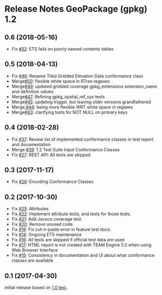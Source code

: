 # Release Notes GeoPackage (gpkg) 1.2

## 0.6 (2018-05-16)
* Fix [#52](https://github.com/opengeospatial/ets-gpkg12/issues/52): ETS fails on poorly named contents tables

## 0.5 (2018-04-13)
* Fix [#46](https://github.com/opengeospatial/ets-gpkg12/issues/46): Rename Tiled Gridded Elevation Data conformance class
* Merge[#50](https://github.com/opengeospatial/ets-gpkg12/pull/50): flexible white space in RTree regexes
* Merge[#49](https://github.com/opengeospatial/ets-gpkg12/pull/49): updated gridded coverage gpkg_extensions extension_name and definition values
* Merge[#47](https://github.com/opengeospatial/ets-gpkg12/pull/47): Refining gpkg_spatial_ref_sys tests
* Merge[#45](https://github.com/opengeospatial/ets-gpkg12/pull/45): updating trigger, but leaving older versions grandfathered
* Merge[ #44](https://github.com/opengeospatial/ets-gpkg12/pull/44): being more flexible WRT white space in regexes
* Merge[#43](https://github.com/opengeospatial/ets-gpkg12/pull/43): clarifying tests for NOT NULL on primary keys

## 0.4 (2018-02-28)
* Fix [#37](https://github.com/opengeospatial/ets-gpkg12/issues/37): Review list of implemented conformance classes in test report and documentation
* Merge [#39](https://github.com/opengeospatial/ets-gpkg12/pull/39): 1.2 Test Suite Input Conformance Classes
* Fix [#27](https://github.com/opengeospatial/ets-gpkg12/issues/27): REST API: All tests are skipped

## 0.3 (2017-11-17)
* Fix [#26](https://github.com/opengeospatial/ets-gpkg12/issues/26): Encoding Conformance Classes

## 0.2 (2017-10-30)
* Fix [#25](https://github.com/opengeospatial/ets-gpkg12/pull/25): Attributes
* Fix [#22](https://github.com/opengeospatial/ets-gpkg12/pull/22): Implement attribute tests, and tests for those tests.
* Fix [#21](https://github.com/opengeospatial/ets-gpkg12/pull/21): Add Jacoco coverage test.
* Fix [#20](https://github.com/opengeospatial/ets-gpkg12/pull/20): Remove unused code.
* Fix [#19](https://github.com/opengeospatial/ets-gpkg12/pull/19): Fix cut-n-paste error in feature test docs.
* Fix [#14](https://github.com/opengeospatial/ets-gpkg12/pull/14): Ongoing ETS maintenance
* Fix [#16](https://github.com/opengeospatial/ets-gpkg12/issues/16): All tests are skipped if official test data are used
* Fix [#17](https://github.com/opengeospatial/ets-gpkg12/issues/17): HTML report is not created with TEAM Engine 5.0 when using Web Browser Interface
* Fix [#15](https://github.com/opengeospatial/ets-gpkg12/issues/15): Consistency in documentation and UI about what conformance classes are available

## 0.1 (2017-04-30)
Initial release based on [1.0 test](https://github.com/opengeospatial/ets-gpkg10).
 
